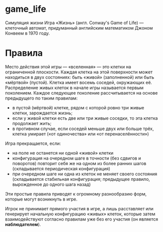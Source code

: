 # game_life
Симуляция жизни
Игра «Жизнь» (англ. Conway's Game of Life) — клеточный автомат, придуманный английским математиком Джоном Конвеем в 1970
году.
# Правила
Место действия этой игры — «вселенная» — это клетки на ограниченной плоскости.
Каждая клетка на этой поверхности может находиться в двух состояниях: быть «живой» (заполненной) или быть «мёртвой»
(пустой). Клетка имеет восемь соседей, окружающих её.
Распределение живых клеток в начале игры называется первым поколением. Каждое следующее поколение рассчитывается на
основе предыдущего по таким правилам:
<ul>
    <li>в пустой (мёртвой) клетке, рядом с которой ровно три живые клетки, зарождается жизнь;</li>
    <li>если у живой клетки есть две или три живые соседки, то эта клетка продолжает жить; </li>
    <li>в противном случае, если соседей меньше двух или больше трёх, клетка умирает («от одиночества» или «от
        перенаселённости»)</li>
</ul>

Игра прекращается, если:
<ul>
    <li>на поле не останется ни одной «живой» клетки</li>
    <li>конфигурация на очередном шаге в точности (без сдвигов и поворотов) повторит себя же на одном из более ранних шагов
    (складывается периодическая конфигурация)</li>
    <li>при очередном шаге ни одна из клеток не меняет своего состояния (складывается стабильная конфигурация; предыдущее
    правило, вырожденное до одного шага назад)</li>
</ul>

Эти простые правила приводят к огромному разнообразию форм, которые могут возникнуть в игре.

Игрок не принимает прямого участия в игре, а лишь расставляет или генерирует начальную конфигурацию «живых» клеток,
которые затем взаимодействуют согласно правилам уже без его участия (он является <b>наблюдателем</b>).
